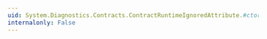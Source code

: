 ```yaml
---
uid: System.Diagnostics.Contracts.ContractRuntimeIgnoredAttribute.#ctor
internalonly: False
---
```

